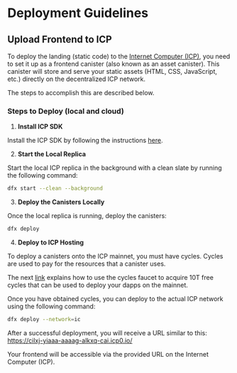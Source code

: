 # Deployment Guidelines

## Upload Frontend to ICP

To deploy the landing (static code) to the [Internet Computer (ICP)](https://internetcomputer.org/), you need to set it up as a frontend canister (also known as an asset canister). This canister will store and serve your static assets (HTML, CSS, JavaScript, etc.) directly on the decentralized ICP network.

The steps to accomplish this are described below.

### Steps to Deploy (local and cloud)

1. **Install ICP SDK**

Install the ICP SDK by following the instructions [here](https://github.com/dfinity/sdk).

2. **Start the Local Replica**

Start the local ICP replica in the background with a clean slate by running the following command:

```bash
dfx start --clean --background
```

3. **Deploy the Canisters Locally**

Once the local replica is running, deploy the canisters:

```bash
dfx deploy
```

4. **Deploy to ICP Hosting**

To deploy a canisters onto the ICP mainnet, you must have cycles. Cycles are used to pay for the resources that a canister uses.

The next [link](https://internetcomputer.org/docs/current/developer-docs/getting-started/cycles/cycles-faucet) explains how to use the cycles faucet to acquire 10T free cycles that can be used to deploy your dapps on the mainnet.

Once you have obtained cycles, you can deploy to the actual ICP network using the following command:

```bash
dfx deploy --network=ic
```

After a successful deployment, you will receive a URL similar to this:
https://cilxj-yiaaa-aaaag-alkxq-cai.icp0.io/

Your frontend will be accessible via the provided URL on the Internet Computer (ICP).
